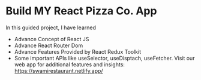 # Build MY React Pizza Co. App 

In this guided project, I have learned 
- Advance Concept of React JS
- Advance React Router Dom
- Advance Features Provided by React Redux Toolkit
- Some important APIs like useSelector, useDisptach, useFetcher.
Visit our web app for additional features and insights:
https://swamirestaurant.netlify.app/
